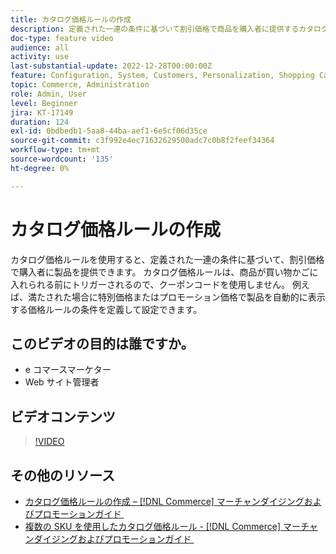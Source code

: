 ```yaml
---
title: カタログ価格ルールの作成
description: 定義された一連の条件に基づいて割引価格で商品を購入者に提供するカタログ価格ルールを作成する方法を説明します。
doc-type: feature video
audience: all
activity: use
last-substantial-update: 2022-12-28T00:00:00Z
feature: Configuration, System, Customers, Personalization, Shopping Cart, Price Rules
topic: Commerce, Administration
role: Admin, User
level: Beginner
jira: KT-17149
duration: 124
exl-id: 0bdbedb1-5aa8-44ba-aef1-6e5cf06d35ce
source-git-commit: c3f992e4ec71632629500adc7c0b8f2feef34364
workflow-type: tm+mt
source-wordcount: '135'
ht-degree: 0%

---
```


# カタログ価格ルールの作成

カタログ価格ルールを使用すると、定義された一連の条件に基づいて、割引価格で購入者に製品を提供できます。 カタログ価格ルールは、商品が買い物かごに入れられる前にトリガーされるので、クーポンコードを使用しません。 例えば、満たされた場合に特別価格またはプロモーション価格で製品を自動的に表示する価格ルールの条件を定義して設定できます。

## このビデオの目的は誰ですか。

- e コマースマーケター
- Web サイト管理者

## ビデオコンテンツ

>[!VIDEO](https://video.tv.adobe.com/v/3410850?quality=12&learn=on&captions=jpn)

## その他のリソース

- [&#x200B; カタログ価格ルールの作成 –  [!DNL Commerce]  マーチャンダイジングおよびプロモーションガイド &#x200B;](https://experienceleague.adobe.com/docs/commerce-admin/marketing/promotions/catalog-rules/price-rules-catalog-create.html?lang=ja)
- [&#x200B; 複数の SKU を使用したカタログ価格ルール - [!DNL Commerce]  マーチャンダイジングおよびプロモーションガイド &#x200B;](https://experienceleague.adobe.com/docs/commerce-admin/marketing/promotions/catalog-rules/price-rule-multiple-sku.html?lang=ja)
